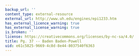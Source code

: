 ```yaml
---
backup_url: ''
content_type: external-resource
external_url: http://www.uh.edu/engines/epi1233.htm
has_external_licence_warning: true
has_external_license_warning: true
is_broken: ''
license: https://creativecommons.org/licenses/by-nc-sa/4.0/
title: Pg. 37 -- Baden Baden-Powell
uid: e61c5825-9669-4c8d-8e44-8037540f6363
---
```

